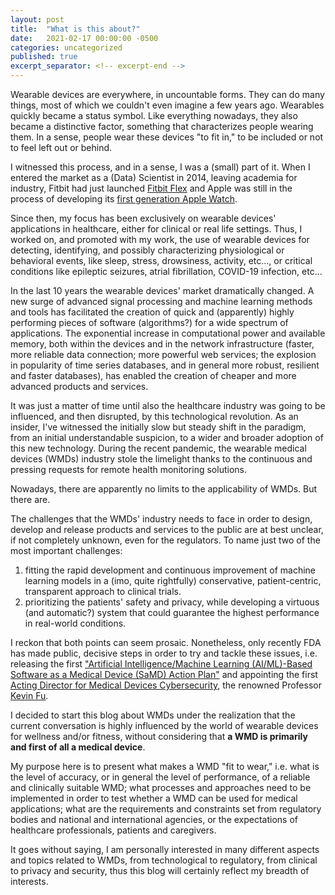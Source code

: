 ```yaml
---
layout: post
title:  "What is this about?"
date:   2021-02-17 00:00:00 -0500
categories: uncategorized
published: true
excerpt_separator: <!-- excerpt-end -->
---
```


Wearable devices are everywhere, in uncountable forms. They can do many things, most of which we couldn't even imagine a few years ago. Wearables quickly became a status symbol. Like everything nowadays, they also became a distinctive factor, something that characterizes people wearing them. In a sense, people wear these devices \"to fit in,\" to be included or not to feel left out or behind.

I witnessed this process, and in a sense, I was a (small) part of it. When I entered the market as a (Data) Scientist in 2014, leaving academia for industry, Fitbit had just launched [Fitbit Flex](https://en.wikipedia.org/wiki/List_of_Fitbit_products#Fitbit_Flex) and Apple was still in the process of developing its [first generation Apple Watch](https://en.wikipedia.org/wiki/Apple_Watch#First_generation).

Since then, my focus has been exclusively on wearable devices' applications in healthcare, either for clinical or real life settings. Thus, I worked on, and promoted with my work, the use of wearable devices for detecting, identifying, and possibly characterizing physiological or behavioral events, like sleep, stress, drowsiness, activity, etc..., or critical conditions like epileptic seizures, atrial fibrillation, COVID-19 infection, etc...

In the last 10 years the wearable devices' market dramatically changed. A new surge of advanced signal processing and machine learning methods and tools has facilitated the creation of quick and (apparently) highly performing pieces of software (algorithms?) for a wide spectrum of applications. The exponential increase in computational power and available memory, both within the devices and in the network infrastructure (faster, more reliable data connection; more powerful web services; the explosion in popularity of time series databases, and in general more robust, resilient and faster databases), has enabled the creation of cheaper and more advanced products and services.

It was just a matter of time until also the healthcare industry was going to be influenced, and then disrupted, by this technological revolution. As an insider, I've witnessed the initially slow but steady shift in the paradigm, from an initial understandable suspicion, to a wider and broader adoption of this new technology. During the recent pandemic, the wearable medical devices (WMDs) industry stole the limelight thanks to the continuous and pressing requests for remote health monitoring solutions. 

Nowadays, there are apparently no limits to the applicability of WMDs. But there are.

The challenges that the WMDs' industry needs to face in order to design, develop and release products and services to the public are at best unclear, if not completely unknown, even for the regulators. To name just two of the most important challenges:
1. fitting the rapid development and continuous improvement of machine learning models in a (imo, quite rightfully) conservative, patient-centric, transparent approach to clinical trials.
2. prioritizing the patients' safety and privacy, while developing a virtuous (and automatic?) system that could guarantee the highest performance in real-world conditions.

I reckon that both points can seem prosaic. Nonetheless, only recently FDA has made public, decisive steps in order to try and tackle these issues, i.e. releasing the first [\"Artificial Intelligence/Machine Learning (AI/ML)-Based Software as a Medical Device (SaMD) Action Plan\"](https://www.fda.gov/news-events/press-announcements/fda-releases-artificial-intelligencemachine-learning-action-plan) and appointing the first [Acting Director for Medical Devices Cybersecurity](https://www.fiercebiotech.com/medtech/fda-names-its-first-medical-device-cybersecurity-director), the renowned Professor [Kevin Fu](http://web.eecs.umich.edu/~kevinfu/).

I decided to start this blog about WMDs under the realization that the current conversation is highly influenced by the world of wearable devices for wellness and/or fitness, without considering that **a WMD is primarily and first of all a medical device**.

<!-- excerpt-start -->
My purpose here is to present what makes a WMD \"fit to wear,\" i.e. what is the level of accuracy, or in general the level of performance, of a reliable and clinically suitable WMD; what processes and approaches need to be implemented in order to test whether a WMD can be used for medical applications; what are the requirements and constraints set from regulatory bodies and national and international agencies, or the expectations of healthcare professionals, patients and caregivers.
<!-- excerpt-end -->

It goes without saying, I am personally interested in many different aspects and topics related to WMDs, from technological to regulatory, from clinical to privacy and security, thus this blog will certainly reflect my breadth of interests.
